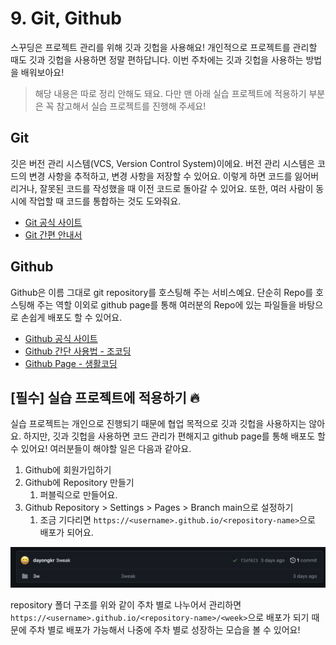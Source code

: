 # 9. Git, Github

스꾸딩은 프로젝트 관리를 위해 깃과 깃헙을 사용해요! 개인적으로 프로젝트를 관리할 때도 깃과 깃헙을 사용하면 정말 편하답니다. 이번 주차에는 깃과 깃헙을 사용하는 방법을 배워보아요!

> 해당 내용은 따로 정리 안해도 돼요. 다만 맨 아래 실습 프로젝트에 적용하기 부분은 꼭 참고해서 실습 프로젝트를 진행해 주세요!

## Git

깃은 버전 관리 시스템(VCS, Version Control System)이에요. 버전 관리 시스템은 코드의 변경 사항을 추적하고, 변경 사항을 저장할 수 있어요. 이렇게 하면 코드를 잃어버리거나, 잘못된 코드를 작성했을 때 이전 코드로 돌아갈 수 있어요. 또한, 여러 사람이 동시에 작업할 때 코드를 통합하는 것도 도와줘요.

- [Git 공식 사이트](https://git-scm.com/)
- [Git 간편 안내서](https://rogerdudler.github.io/git-guide/index.ko.html)

## Github

Github은 이름 그대로 git repository를 호스팅해 주는 서비스예요. 단순히 Repo를 호스팅해 주는 역할 이외로 github page를 통해 여러분의 Repo에 있는 파일들을 바탕으로 손쉽게 배포도 할 수 있어요.

- [Github 공식 사이트](https://github.com/)
- [Github 간단 사용법 - 조코딩](https://www.youtube.com/watch?v=Fley6IFhlC8&ab_channel=%EC%A1%B0%EC%BD%94%EB%94%A9JoCoding)
- [Github Page - 생활코딩](https://www.youtube.com/watch?v=MN1g0490WAg&ab_channel=%EC%83%9D%ED%99%9C%EC%BD%94%EB%94%A9)

## [필수] 실습 프로젝트에 적용하기 🔥

실습 프로젝트는 개인으로 진행되기 때문에 협업 목적으로 깃과 깃헙을 사용하지는 않아요. 하지만, 깃과 깃헙을 사용하면 코드 관리가 편해지고 github page를 통해 배포도 할 수 있어요! 여러분들이 해야할 일은 다음과 같아요.

1. Github에 회원가입하기
2. Github에 Repository 만들기
   1. 퍼블릭으로 만들어요.
3. Github Repository > Settings > Pages > Branch main으로 설정하기
   1. 조금 기다리면 `https://<username>.github.io/<repository-name>`으로 배포가 되어요.

![git](../images/fe-git.png)

repository 폴더 구조를 위와 같이 주차 별로 나누어서 관리하면 `https://<username>.github.io/<repository-name>/<week>`으로 배포가 되기 때문에 주차 별로 배포가 가능해서 나중에 주차 별로 성장하는 모습을 볼 수 있어요!
